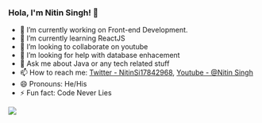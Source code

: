 ### Hola, I'm Nitin Singh! 👋

- 🔭 I’m currently working on Front-end Development.
- 🌱 I’m currently learning ReactJS
- 👯 I’m looking to collaborate on youtube
- 🤔 I’m looking for help with database enhacement
- 💬 Ask me about Java or any tech related stuff
- 📫 How to reach me: [Twitter - NitinSi17842968](https://twitter.com/NitinSi17842968), [Youtube - @Nitin Singh](https://www.youtube.com/channel/UC8VwVI7wYfjAZc_VivPKq0A)
- 😄 Pronouns: He/His
- ⚡ Fun fact: Code Never Lies



<img src="https://github-readme-stats.vercel.app/api?username=being-nitin&&show_icons=true&title_color=ffffff&icon_color=bb2acf&text_color=daf7dc&bg_color=151515"> 
